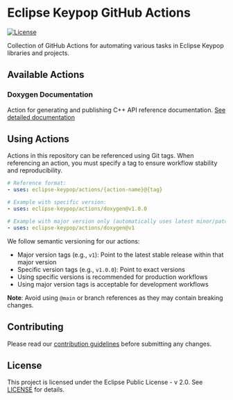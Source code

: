 # Eclipse Keypop GitHub Actions

[![License](https://img.shields.io/badge/License-EPL_2.0-blue.svg)](https://www.eclipse.org/legal/epl-2.0/)

Collection of GitHub Actions for automating various tasks in Eclipse Keypop libraries and projects.

## Available Actions

### Doxygen Documentation
Action for generating and publishing C++ API reference documentation. [See detailed documentation](docs/doxygen-action.md)

## Using Actions

Actions in this repository can be referenced using Git tags. When referencing an action, you must specify a tag to ensure workflow stability and reproducibility.

```yaml
# Reference format:
- uses: eclipse-keypop/actions/{action-name}@{tag}

# Example with specific version:
- uses: eclipse-keypop/actions/doxygen@v1.0.0

# Example with major version only (automatically uses latest minor/patch):
- uses: eclipse-keypop/actions/doxygen@v1
```

We follow semantic versioning for our actions:
- Major version tags (e.g., `v1`): Point to the latest stable release within that major version
- Specific version tags (e.g., `v1.0.0`): Point to exact versions
- Using specific versions is recommended for production workflows
- Using major version tags is acceptable for development workflows

**Note**: Avoid using `@main` or branch references as they may contain breaking changes.

## Contributing

Please read our [contribution guidelines](https://keypop.org/community/contributing/) before submitting any changes.

## License

This project is licensed under the Eclipse Public License - v 2.0. See [LICENSE](LICENSE) for details.